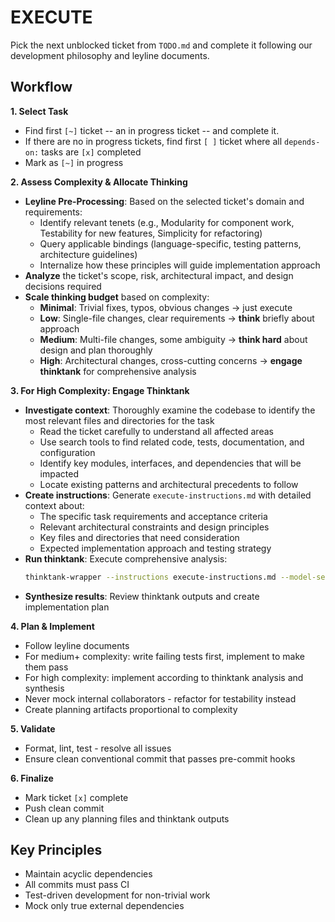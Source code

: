 # EXECUTE

Pick the next unblocked ticket from `TODO.md` and complete it following our development philosophy and leyline documents.

## Workflow

**1. Select Task**
- Find first `[~]` ticket -- an in progress ticket -- and complete it.
- If there are no in progress tickets, find first `[ ]` ticket where all `depends-on:` tasks are `[x]` completed
- Mark as `[~]` in progress

**2. Assess Complexity & Allocate Thinking**
- **Leyline Pre-Processing**: Based on the selected ticket's domain and requirements:
  - Identify relevant tenets (e.g., Modularity for component work, Testability for new features, Simplicity for refactoring)
  - Query applicable bindings (language-specific, testing patterns, architecture guidelines)
  - Internalize how these principles will guide implementation approach
- **Analyze** the ticket's scope, risk, architectural impact, and design decisions required
- **Scale thinking budget** based on complexity:
  - **Minimal**: Trivial fixes, typos, obvious changes → just execute
  - **Low**: Single-file changes, clear requirements → **think** briefly about approach
  - **Medium**: Multi-file changes, some ambiguity → **think hard** about design and plan thoroughly
  - **High**: Architectural changes, cross-cutting concerns → **engage thinktank** for comprehensive analysis

**3. For High Complexity: Engage Thinktank**
- **Investigate context**: Thoroughly examine the codebase to identify the most relevant files and directories for the task
  - Read the ticket carefully to understand all affected areas
  - Use search tools to find related code, tests, documentation, and configuration
  - Identify key modules, interfaces, and dependencies that will be impacted
  - Locate existing patterns and architectural precedents to follow
- **Create instructions**: Generate `execute-instructions.md` with detailed context about:
  - The specific task requirements and acceptance criteria
  - Relevant architectural constraints and design principles
  - Key files and directories that need consideration
  - Expected implementation approach and testing strategy
- **Run thinktank**: Execute comprehensive analysis:
  ```bash
  thinktank-wrapper --instructions execute-instructions.md --model-set all --include-leyline --include-glance [list of relevant files and directories]
  ```
- **Synthesize results**: Review thinktank outputs and create implementation plan

**4. Plan & Implement**
- Follow leyline documents
- For medium+ complexity: write failing tests first, implement to make them pass
- For high complexity: implement according to thinktank analysis and synthesis
- Never mock internal collaborators - refactor for testability instead
- Create planning artifacts proportional to complexity

**5. Validate**
- Format, lint, test - resolve all issues
- Ensure clean conventional commit that passes pre-commit hooks

**6. Finalize**
- Mark ticket `[x]` complete
- Push clean commit
- Clean up any planning files and thinktank outputs

## Key Principles
- Maintain acyclic dependencies
- All commits must pass CI
- Test-driven development for non-trivial work
- Mock only true external dependencies
